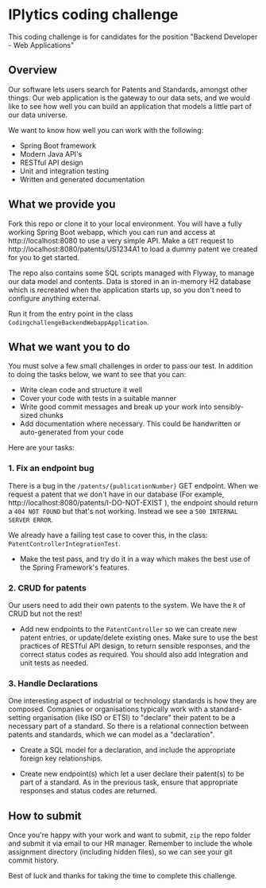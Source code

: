 # IPlytics coding challenge
This coding challenge is for candidates for the position "Backend Developer - Web Applications"

## Overview
Our software lets users search for Patents and Standards, amongst other things. Our web application is the gateway to our data sets, and we would like to see how well you can build an application that models a little part of our data universe.

We want to know how well you can work with the following:
* Spring Boot framework
* Modern Java API's
* RESTful API design
* Unit and integration testing
* Written and generated documentation

## What we provide you
Fork this repo or clone it to your local environment. You will have a fully working Spring Boot webapp, which you can run and access at http://localhost:8080 to use a very simple API. Make a `GET` request to http://localhost:8080/patents/US1234A1 to load a dummy patent we created for you to get started.

The repo also contains some SQL scripts managed with Flyway, to manage our data model and contents. Data is stored in an in-memory H2 database which is recreated when the application starts up, so you don't need to configure anything external.

Run it from the entry point in the class `CodingchallengeBackendWebappApplication`.

## What we want you to do

You must solve a few small challenges in order to pass our test. In addition to doing the tasks below, we want to see that you can:
* Write clean code and structure it well
* Cover your code with tests in a suitable manner
* Write good commit messages and break up your work into sensibly-sized chunks
* Add documentation where necessary. This could be handwritten or auto-generated from your code

Here are your tasks:

### 1. Fix an endpoint bug
There is a bug in the `/patents/{publicationNumber}` GET endpoint. When we request a patent that we don't have in our database (For example, http://localhost:8080/patents/I-DO-NOT-EXIST ), the endpoint should return a `404 NOT FOUND` but that's not working. Instead we see a `500 INTERNAL SERVER ERROR`.

We already have a failing test case to cover this, in the class: `PatentControllerIntegrationTest`.

* Make the test pass, and try do it in a way which makes the best use of the Spring Framework's features.

### 2. CRUD for patents 
Our users need to add their own patents to the system. We have the `R` of CRUD but not the rest! 

* Add new endpoints to the `PatentController` so we can create new patent entries, or update/delete existing ones. Make sure to use the best practices of RESTful API design, to return sensible responses, and the correct status codes as required. You should also add integration and unit tests as needed.

### 3. Handle Declarations
One interesting aspect of industrial or technology standards is how they are composed. Companies or organisations typically work with a standard-setting organisation (like ISO or ETSI) to "declare" their patent to be a necessary part of a standard. So there is a relational connection between patents and standards, which we can model as a "declaration".

* Create a SQL model for a declaration, and include the appropriate foreign key relationships.

* Create new endpoint(s) which let a user declare their patent(s) to be part of a standard. As in the previous task, ensure that appropriate responses and status codes are returned.

## How to submit
Once you're happy with your work and want to submit, `zip` the repo folder and submit it via email to our HR manager. Remember to include the whole assignment directory (including hidden files), so we can see your git commit history.

Best of luck and thanks for taking the time to complete this challenge.